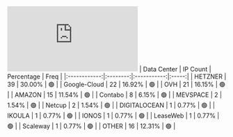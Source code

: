 ![Diagramm](https://github.com/obajay/StateSync-snapshots/blob/main/Projects/Bitcanna/1/README.md)
| Data Center | IP Count | Percentage | Freq |
|:------------:|:--------:|:-----------:|:-----:|
| HETZNER | 39 | 30.00% | 🟢 |
| Google-Cloud | 22 | 16.92% | 🟢 |
| OVH | 21 | 16.15% | 🟢 |
| AMAZON | 15 | 11.54% | 🟢 |
| Contabo | 8 | 6.15% | 🟢 |
| MEVSPACE | 2 | 1.54% | 🟢 |
| Netcup | 2 | 1.54% | 🟢 |
| DIGITALOCEAN | 1 | 0.77% | 🟢 |
| IKOULA | 1 | 0.77% | 🟢 |
| IONOS | 1 | 0.77% | 🟢 |
| LeaseWeb | 1 | 0.77% | 🟢 |
| Scaleway | 1 | 0.77% | 🟢 |
| OTHER | 16 | 12.31% | 🟢 |